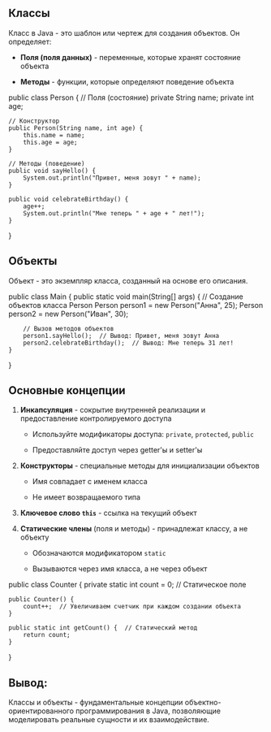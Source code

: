 ## Классы

Класс в Java - это шаблон или чертеж для создания объектов. Он определяет:

- **Поля (поля данных)** - переменные, которые хранят состояние объекта
    
- **Методы** - функции, которые определяют поведение объекта

public class Person {
    // Поля (состояние)
    private String name;
    private int age;
    
    // Конструктор
    public Person(String name, int age) {
        this.name = name;
        this.age = age;
    }
    
    // Методы (поведение)
    public void sayHello() {
        System.out.println("Привет, меня зовут " + name);
    }
    
    public void celebrateBirthday() {
        age++;
        System.out.println("Мне теперь " + age + " лет!");
    }
}
## Объекты

Объект - это экземпляр класса, созданный на основе его описания.

public class Main {
    public static void main(String[] args) {
        // Создание объектов класса Person
        Person person1 = new Person("Анна", 25);
        Person person2 = new Person("Иван", 30);
        
        // Вызов методов объектов
        person1.sayHello();  // Вывод: Привет, меня зовут Анна
        person2.celebrateBirthday();  // Вывод: Мне теперь 31 лет!
    }
}
## Основные концепции

1. **Инкапсуляция** - сокрытие внутренней реализации и предоставление контролируемого доступа
    
    - Используйте модификаторы доступа: `private`, `protected`, `public`
        
    - Предоставляйте доступ через getter'ы и setter'ы
        
2. **Конструкторы** - специальные методы для инициализации объектов
    
    - Имя совпадает с именем класса
        
    - Не имеет возвращаемого типа
        
3. **Ключевое слово `this`** - ссылка на текущий объект
    
4. **Статические члены** (поля и методы) - принадлежат классу, а не объекту
    
    - Обозначаются модификатором `static`
        
    - Вызываются через имя класса, а не через объект

public class Counter {
    private static int count = 0;  // Статическое поле
    
    public Counter() {
        count++;  // Увеличиваем счетчик при каждом создании объекта
    }
    
    public static int getCount() {  // Статический метод
        return count;
    }
}
## Вывод: 

Классы и объекты - фундаментальные концепции объектно-ориентированного программирования в Java, позволяющие моделировать реальные сущности и их взаимодействие.
